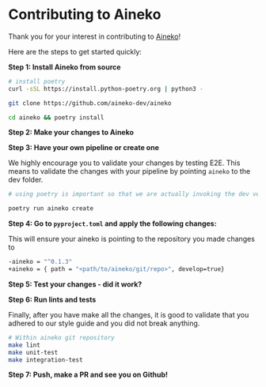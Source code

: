 # Contributing to Aineko

Thank you for your interest in contributing to [Aineko](https://github.com/aineko-dev/aineko)!&#x20;

Here are the steps to get started quickly:&#x20;

**Step 1: Install Aineko from source**

```bash
# install poetry 
curl -sSL https://install.python-poetry.org | python3 -

git clone https://github.com/aineko-dev/aineko

cd aineko && poetry install 
```

**Step 2: Make your changes to Aineko**&#x20;

**Step 3: Have your own pipeline or create one**&#x20;

We highly encourage you to validate your changes by testing E2E. This means to validate the changes with your pipeline by pointing `aineko` to the dev folder.&#x20;

```bash
# using poetry is important so that we are actually invoking the dev version of Aineko

poetry run aineko create 
```

**Step 4: Go to `pyproject.toml` and apply the following changes:**&#x20;

This will ensure your aineko is pointing to the repository you made changes to

```bash
-aineko = "^0.1.3"
+aineko = { path = "<path/to/aineko/git/repo>", develop=true}
```

**Step 5: Test your changes - did it work?**&#x20;

**Step 6: Run lints and tests**&#x20;

Finally, after you have make all the changes, it is good to validate that you adhered to our style guide and you did not break anything.  &#x20;

```bash
# Within aineko git repository
make lint 
make unit-test
make integration-test
```

**Step 7: Push, make a PR and see you on Github!**&#x20;
